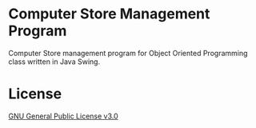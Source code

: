 # Computer Store Management Program

Computer Store management program for Object Oriented Programming class written in Java Swing.

# License 

[GNU General Public License v3.0](https://github.com/ismaeltovar/computer-store-swing/blob/main/LICENSE)